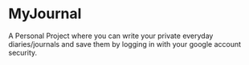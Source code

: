 # MyJournal
A Personal Project where you can write your private everyday diaries/journals and save them by logging in with your google account security.

